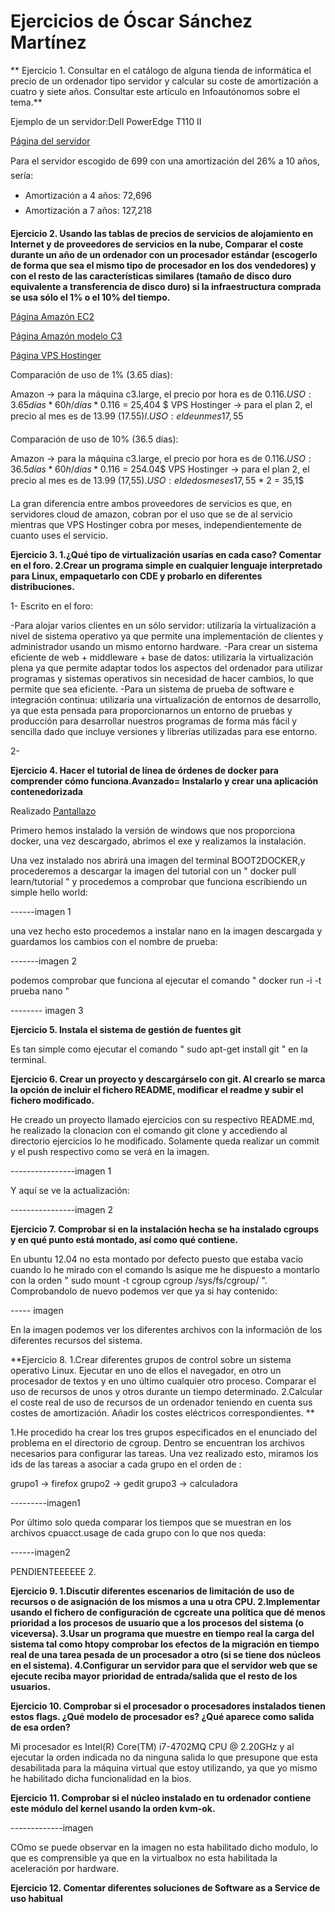 # Ejercicios de Óscar Sánchez Martínez #


** Ejercicio 1.
Consultar en el catálogo de alguna tienda de informática el precio de un ordenador tipo servidor y calcular su coste de amortización a cuatro y siete años. Consultar este artículo
 en Infoautónomos sobre el tema.**

Ejemplo de un servidor:Dell PowerEdge T110 II

[Página del servidor](http://www.dell.com/es/empresas/p/poweredge-t110-2/fs)

Para el servidor escogido de 699 con una amortización del 26% a 10 años, sería:

* Amortización a 4 años: 72,696
* Amortización a 7 años: 127,218

**Ejercicio 2.
Usando las tablas de precios de servicios de alojamiento en Internet y de 
proveedores de servicios en la nube, Comparar el coste durante un año de 
un ordenador con un procesador estándar (escogerlo de forma que sea el mismo 
tipo de procesador en los dos vendedores) y con el resto de las características 
similares (tamaño de disco duro equivalente a transferencia de disco duro) 
si la infraestructura comprada se usa sólo el 1% o el 10% del tiempo.**

[Página Amazón EC2](http://aws.amazon.com/es/ec2/purchasing-options/dedicated-instances/)

[Página Amazón modelo C3](http://aws.amazon.com/es/ec2/instance-types/)

[Página VPS Hostinger](http://www.hostinger.es/hosting-vps)

Comparación de uso de 1% (3.65 días):

Amazon -> para la máquina c3.large, el precio por hora es de 0.116$.
	  USO: 3.65 días * 60h/días * 0.116$ = 25,404 $
VPS Hostinger -> para el plan 2, el precio al mes es de 13.99 (17.55$)l.
	  USO: el de un mes 17,55$

Comparación de uso de 10% (36.5 días):

Amazon -> para la máquina c3.large, el precio por hora es de 0.116$.
	  USO: 36.5 días * 60h/días * 0.116$ = 254.04$
VPS Hostinger -> para el plan 2, el precio al mes es de 13.99 (17,55$).
	  USO: el de dos meses 17,55$ * 2 = 35,1$

La gran diferencia entre ambos proveedores de servicios es que, en servidores 
cloud de amazon, cobran por el uso que se de al servicio mientras que 
VPS Hostinger cobra por meses, independientemente de cuanto uses el servicio.

**Ejercicio 3.
1.¿Qué tipo de virtualización usarías en cada caso? Comentar en el foro.
2.Crear un programa simple en cualquier lenguaje interpretado para Linux,
 empaquetarlo con CDE y probarlo en diferentes distribuciones.**

1- Escrito en el foro:

-Para alojar varios clientes en un sólo servidor: utilizaría la virtualización a nivel de sistema operativo ya que permite una implementación de clientes y administrador usando un mismo entorno hardware.
-Para crear un sistema eficiente de web + middleware + base de datos: utilizaría la virtualización plena ya que permite adaptar todos los aspectos del ordenador para utilizar programas y sistemas operativos sin necesidad de hacer cambios, lo que permite que sea eficiente.
-Para un sistema de prueba de software e integración continua: utilizaría una virtualización de entornos de desarrollo, ya que esta pensada para proporcionarnos un entorno de pruebas y producción para desarrollar nuestros programas de forma más fácil y sencilla dado que incluye versiones y librerías utilizadas para ese entorno.

2-

**Ejercicio 4.
Hacer el tutorial de línea de órdenes de docker para comprender cómo funciona.Avanzado= Instalarlo y crear una aplicación contenedorizada**

Realizado
[Pantallazo](http://i.imgur.com/XYu94sm.jpg)

Primero hemos instalado la versión de windows que nos proporciona docker, una vez descargado, abrimos el exe y realizamos la instalación.

Una vez instalado nos abrirá una imagen del terminal BOOT2DOCKER,y procederemos a descargar la imagen del tutorial con un " docker pull learn/tutorial " y procedemos a comprobar que funciona escribiendo un simple hello world:

------imagen 1

una vez hecho esto procedemos a instalar nano en la imagen descargada y guardamos los cambios con el nombre de prueba:

-------imagen 2

podemos comprobar que funciona al ejecutar el comando " docker run -i -t prueba nano "

-------- imagen 3

**Ejercicio 5.
Instala el sistema de gestión de fuentes git**

Es tan simple como ejecutar el comando " sudo apt-get install git " en la terminal.

**Ejercicio 6.
Crear un proyecto y descargárselo con git. Al crearlo se marca la opción de incluir el fichero README, modificar el readme y subir el fichero modificado.**

He creado un proyecto llamado ejercicios con su respectivo README.md, he realizado la clonacion con el comando git clone y accediendo al directorio ejercicios lo he modificado. Solamente queda realizar un commit y el push respectivo como se verá en la imagen.

----------------imagen 1

Y aquí se ve la actualización:

----------------imagen 2

**Ejercicio 7.
Comprobar si en la instalación hecha se ha instalado cgroups y en qué punto está montado, así como qué contiene.**

 En ubuntu 12.04 no esta montado por defecto puesto que estaba vacío cuando lo he mirado con el comando ls asique me he dispuesto a montarlo con la orden " sudo mount -t cgroup cgroup /sys/fs/cgroup/ ".
Comprobandolo de nuevo podemos ver que ya si hay contenido:

----- imagen

En la imagen podemos ver los diferentes archivos con la información de los diferentes recursos del sistema.

**Ejercicio 8.
1.Crear diferentes grupos de control sobre un sistema operativo Linux. Ejecutar en uno de ellos el navegador, en otro un procesador de textos y en uno último cualquier otro proceso. Comparar el uso de recursos de unos y otros durante un tiempo determinado.
2.Calcular el coste real de uso de recursos de un ordenador teniendo en cuenta sus costes de amortización. Añadir los costes eléctricos correspondientes.
**

1.He procedido ha crear los tres grupos especificados en el enunciado del problema en el directorio de cgroup. Dentro se encuentran los archivos necesarios para configurar las tareas. Una vez realizado esto, miramos los ids de las tareas a asociar a cada grupo en el orden de :

grupo1 -> firefox
grupo2 -> gedit
grupo3 -> calculadora

---------imagen1

Por último solo queda comparar los tiempos que se muestran en los archivos cpuacct.usage de cada grupo con lo que nos queda:

------imagen2


PENDIENTEEEEEE
2.



**Ejercicio 9.
1.Discutir diferentes escenarios de limitación de uso de recursos o de asignación de los mismos a una u otra CPU.
2.Implementar usando el fichero de configuración de cgcreate una política que dé menos prioridad a los procesos de usuario que a los procesos del sistema (o viceversa).
3.Usar un programa que muestre en tiempo real la carga del sistema tal como htopy comprobar los efectos de la migración en tiempo real de una tarea pesada de un procesador a otro (si se tiene dos núcleos en el sistema).
4.Configurar un servidor para que el servidor web que se ejecute reciba mayor prioridad de entrada/salida que el resto de los usuarios.**


**Ejercicio 10.
Comprobar si el procesador o procesadores instalados tienen estos flags. ¿Qué modelo de procesador es? ¿Qué aparece como salida de esa orden?**

Mi procesador es Intel(R) Core(TM) i7-4702MQ CPU @ 2.20GHz y al ejecutar la orden indicada no da ninguna salida lo que presupone que esta desabilitada para la máquina virtual que estoy utilizando, ya que yo mismo he habilitado dicha funcionalidad en la bios.

**Ejercicio 11.
Comprobar si el núcleo instalado en tu ordenador contiene este módulo del kernel usando la orden kvm-ok.**

-------------imagen

COmo se puede observar en la imagen no esta habilitado dicho modulo, lo que es comprensible ya que en la virtualbox no esta habilitada la aceleración por hardware.


**Ejercicio 12.
Comentar diferentes soluciones de Software as a Service de uso habitual**


